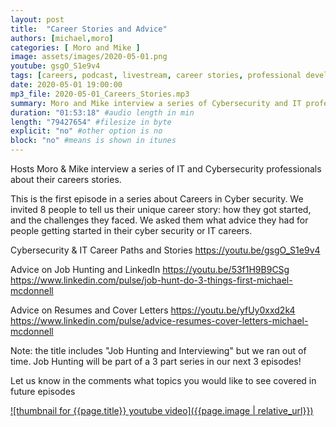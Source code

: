 ```yaml
---
layout: post
title:  "Career Stories and Advice"
authors: [michael,moro]
categories: [ Moro and Mike ]
image: assets/images/2020-05-01.png
youtube: gsgO_S1e9v4
tags: [careers, podcast, livestream, career stories, professional development]
date: 2020-05-01 19:00:00
mp3_file: 2020-05-01_Careers_Stories.mp3
summary: Moro and Mike interview a series of Cybersecurity and IT professionals about their career stories and advice for career development.
duration: "01:53:18" #audio length in min
length: "79427654" #filesize in byte
explicit: "no" #other option is no
block: "no" #means is shown in itunes
---
```

Hosts Moro &amp; Mike interview a series of IT and Cybersecurity professionals about their careers stories.

This is the first episode in a series about Careers in Cyber security. We invited 8 people to tell us their unique career story: how they got started, and the challenges they faced. We asked them what advice they had for people getting started in their cyber security or IT careers.

Cybersecurity & IT Career Paths and Stories
  <https://youtu.be/gsgO_S1e9v4>

Advice on Job Hunting and LinkedIn
  <https://youtu.be/53f1H9B9CSg>
  <https://www.linkedin.com/pulse/job-hunt-do-3-things-first-michael-mcdonnell>

Advice on Resumes and Cover Letters
  <https://youtu.be/yfUy0xxd2k4>
  <https://www.linkedin.com/pulse/advice-resumes-cover-letters-michael-mcdonnell>

Note: the title includes "Job Hunting and Interviewing" but we ran out of time. Job Hunting will be part of a 3 part series in our next 3 episodes!

Let us know in the comments what topics you would like to see covered in future episodes 

[![thumbnail for {{page.title}} youtube video]({{page.image | relative_url}})](https://youtu.be/{{page.youtube}} "{{page.title}}")
